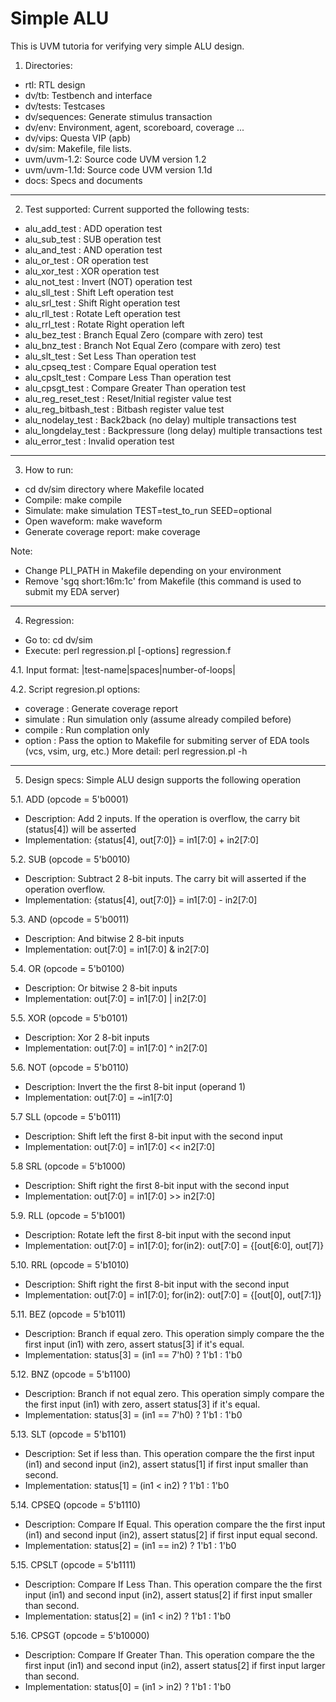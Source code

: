# Simple ALU

This is UVM tutoria for verifying very simple ALU design. 
1. Directories:
- rtl: RTL design
- dv/tb: Testbench and interface
- dv/tests: Testcases
- dv/sequences: Generate stimulus transaction
- dv/env: Environment, agent, scoreboard, coverage ...
- dv/vips: Questa VIP (apb)
- dv/sim: Makefile, file lists.
- uvm/uvm-1.2: Source code UVM version 1.2
- uvm/uvm-1.1d: Source code UVM version 1.1d
- docs: Specs and documents
-----------------------------------------------------

2. Test supported: Current supported the following tests:
- alu_add_test          : ADD operation test
- alu_sub_test          : SUB operation test
- alu_and_test          : AND operation test
- alu_or_test           : OR operation test
- alu_xor_test          : XOR operation test
- alu_not_test          : Invert (NOT) operation test
- alu_sll_test          : Shift Left operation test
- alu_srl_test          : Shift Right operation test
- alu_rll_test          : Rotate Left operation test
- alu_rrl_test          : Rotate Right operation left
- alu_bez_test          : Branch Equal Zero (compare with zero) test
- alu_bnz_test          : Branch Not Equal Zero (compare with zero) test
- alu_slt_test          : Set Less Than operation test
- alu_cpseq_test        : Compare Equal operation test
- alu_cpslt_test        : Compare Less Than operation test
- alu_cpsgt_test        : Compare Greater Than operation test
- alu_reg_reset_test    : Reset/Initial register value test
- alu_reg_bitbash_test  : Bitbash register value test
- alu_nodelay_test      : Back2back (no delay) multiple transactions test
- alu_longdelay_test    : Backpressure (long delay) multiple transactions test
- alu_error_test        : Invalid operation test
-----------------------------------------------------

3. How to run: 
- cd dv/sim directory where Makefile located
- Compile: make compile
- Simulate: make simulation TEST=test_to_run SEED=optional
- Open waveform: make waveform
- Generate coverage report: make coverage

Note: 
- Change PLI_PATH in Makefile depending on your environment
- Remove 'sgq short:16m:1c' from Makefile (this command is used to submit my EDA server)
-----------------------------------------------------

4. Regression:
- Go to: cd dv/sim
- Execute: perl regression.pl [-options] regression.f

4.1. Input format: |test-name|spaces|number-of-loops|

4.2. Script regresion.pl options:
- coverage : Generate coverage report
- simulate : Run simulation only (assume already compiled before)
- compile  : Run complation only 
- option   : Pass the option to Makefile for submiting server of EDA tools (vcs, vsim, urg, etc.)
More detail: perl regression.pl -h

-----------------------------------------------------

5. Design specs: Simple ALU design supports the following operation

5.1. ADD (opcode = 5'b0001)
- Description: Add 2 inputs. If the operation is overflow, the carry bit (status[4]) will be asserted
- Implementation: {status[4], out[7:0]} = in1[7:0] + in2[7:0]


5.2. SUB (opcode = 5'b0010)
- Description: Subtract 2 8-bit inputs. The carry bit will asserted if the operation overflow.
- Implementation: {status[4], out[7:0]} = in1[7:0] - in2[7:0]


5.3. AND (opcode = 5'b0011)
- Description: And bitwise 2 8-bit inputs
- Implementation: out[7:0] = in1[7:0] & in2[7:0]


5.4. OR  (opcode = 5'b0100)
- Description: Or bitwise 2 8-bit inputs
- Implementation: out[7:0] = in1[7:0] | in2[7:0]


5.5. XOR (opcode = 5'b0101)
- Description: Xor 2 8-bit inputs
- Implementation: out[7:0] = in1[7:0] ^ in2[7:0]


5.6. NOT (opcode = 5'b0110)
- Description: Invert the the first 8-bit input (operand 1)
- Implementation: out[7:0] = ~in1[7:0]


5.7 SLL (opcode = 5'b0111)
- Description: Shift left the first 8-bit input with the second input
- Implementation: out[7:0] = in1[7:0] << in2[7:0]


5.8 SRL (opcode = 5'b1000)
- Description: Shift right the first 8-bit input with the second input
- Implementation: out[7:0] = in1[7:0] >> in2[7:0]


5.9. RLL (opcode = 5'b1001)
- Description: Rotate left the first 8-bit input with the second input
- Implementation: out[7:0] = in1[7:0]; for(in2): out[7:0] = {[out[6:0], out[7]}


5.10. RRL (opcode = 5'b1010)
- Description: Shift right the first 8-bit input with the second input
- Implementation: out[7:0] = in1[7:0]; for(in2): out[7:0] = {[out[0], out[7:1]}


5.11. BEZ (opcode = 5'b1011)
- Description: Branch if equal zero. This operation simply compare the the first input (in1) with zero, assert status[3] if it's equal.
- Implementation: status[3] = (in1 == 7'h0) ? 1'b1 : 1'b0


5.12. BNZ (opcode = 5'b1100)
- Description: Branch if not equal zero. This operation simply compare the the first input (in1) with zero, assert status[3] if it's equal.
- Implementation: status[3] = (in1 == 7'h0) ? 1'b1 : 1'b0


5.13. SLT (opcode = 5'b1101)
- Description: Set if less than. This operation compare the the first input (in1) and second input (in2), assert status[1] if first input smaller than second.
- Implementation: status[1] = (in1 < in2) ? 1'b1 : 1'b0


5.14. CPSEQ (opcode = 5'b1110)
- Description: Compare If Equal. This operation compare the the first input (in1) and second input (in2), assert status[2] if first input equal second.
- Implementation: status[2] = (in1 == in2) ? 1'b1 : 1'b0


5.15. CPSLT (opcode = 5'b1111)
- Description: Compare If Less Than. This operation compare the the first input (in1) and second input (in2), assert status[2] if first input smaller than second.
- Implementation: status[2] = (in1 < in2) ? 1'b1 : 1'b0


5.16. CPSGT (opcode = 5'b10000)
- Description: Compare If Greater Than. This operation compare the the first input (in1) and second input (in2), assert status[2] if first input larger than second.
- Implementation: status[0] = (in1 > in2) ? 1'b1 : 1'b0

